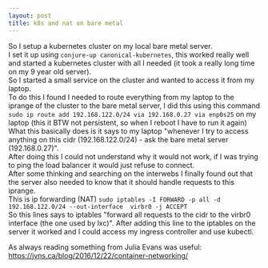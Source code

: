 ```yaml
---
layout: post
title: k8s and nat on bare metal
---
```


So I setup a kubernetes cluster on my local bare metal server.  
I set it up using `conjure-up canonical-kubernetes`, this worked really well and started a kubernetes cluster with all I needed (it took a really long time on my 9 year old server).   
So I started a small service on the cluster and wanted to access it from my laptop.   
To do this I found I needed to route everything from my laptop to the iprange of the cluster to the bare metal server, I did this using this command `sudo ip route add 192.168.122.0/24 via 192.168.0.27 via enp0s25` on my laptop (this it BTW not persistent, so when I reboot I have to run it again)
What this basically does is it says to my laptop "whenever I try to access anything on this cidr (192.168.122.0/24) - ask the bare metal server (192.168.0.27)".   
After doing this I could not understand why it would not work, if I was trying to ping the load balancer it would just refuse to connect.   
After some thinking and searching on the interwebs I finally found out that the server also needed to know that it should handle requests to this iprange.  
This is ip forwarding (NAT) `sudo iptables -I FORWARD -p all -d 192.168.122.0/24 --out-interface  virbr0 -j ACCEPT`  
So this lines says to iptables "forward all requests to the cidr to the virbr0 interface (the one used by lxc)".
After adding this line to the iptables on the server it worked and I could access my ingress controller and use kubectl.


As always reading something from Julia Evans was useful: https://jvns.ca/blog/2016/12/22/container-networking/
